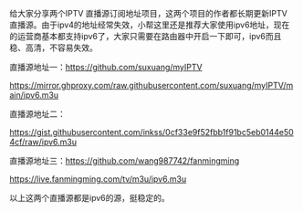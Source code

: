 给大家分享两个IPTV 直播源订阅地址项目，这两个项目的作者都长期更新IPTV 直播源。由于ipv4的地址经常失效，小帮这里还是推荐大家使用ipv6地址，现在的运营商基本都支持ipv6了，大家只需要在路由器中开启一下即可，ipv6而且稳、高清，不容易失效。

 

直播源地址一：https://github.com/suxuang/myIPTV

https://mirror.ghproxy.com/raw.githubusercontent.com/suxuang/myIPTV/main/ipv6.m3u

直播源地址二：

https://gist.githubusercontent.com/inkss/0cf33e9f52fbb1f91bc5eb0144e504cf/raw/ipv6.m3u

直播源地址三：https://github.com/wang987742/fanmingming

https://live.fanmingming.com/tv/m3u/ipv6.m3u

以上这两个直播源都是ipv6的源，挺稳定的。
